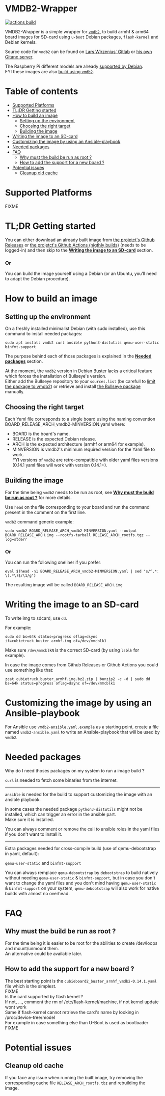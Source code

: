 # VMDB2-Wrapper


[![actions build ](https://github.com/Jerome-Maurin/vmdb2-wrapper/workflows/Build%20images/badge.svg)](https://github.com/Jerome-Maurin/vmdb2-wrapper/actions)

VMDB2-Wrapper is a simple wrapper for [`vmdb2`](https://vmdb2.liw.fi/), to build armhf & arm64 board images for SD-card using `u-boot` Debian packages, `flash-kernel` and Debian kernels. 

Source code for `vmdb2` can be found on [Lars Wirzenius' Gitlab](https://gitlab.com/larswirzenius/vmdb2/) or [his own Gitano server](http://git.liw.fi/vmdb2/).

The Raspberry Pi different models are already [supported by Debian](https://raspi.debian.net).<br>
FYI these images are also [build using `vmdb2`](https://salsa.debian.org/raspi-team/image-specs/).

# Table of contents

- [Supported Platforms](#supported-platforms)
- [TL;DR Getting started](#tldr-getting-started)
- [How to build an image](#how-to-build-an-image)
  * [Setting up the environment](#setting-up-the-environment)
  * [Choosing the right target](#choosing-the-right-target)
  * [Building the image](#building-the-image)
- [Writing the image to an SD-card](#writing-the-image-to-an-sd-card)
- [Customizing the image by using an Ansible-playbook](#customizing-the-image-by-using-an-ansible-playbook)
- [Needed packages](#needed-packages)
- [FAQ](#faq)
  * [Why must the build be run as root ?](#why-must-the-build-be-run-as-root--)
  * [How to add the support for a new board ?](#how-to-add-the-support-for-a-new-board--)
- [Potential issues](#potential-issues)
  * [Cleanup old cache](#cleanup-old-cache)

# Supported Platforms

FIXME

# TL;DR Getting started

You can either download an already built image from [the projetct's Github Releases](https://github.com/Jerome-Maurin/vmdb2-wrapper/releases) or [the projetct's Github Actions (nigthly builds)](https://github.com/Jerome-Maurin/vmdb2-wrapper/actions) (needs to be logged-in) and then skip to the [**Writing the image to an SD-card**](#writing-the-image-to-an-sd-card) section.

### Or

You can build the image yourself using a Debian (or an Ubuntu, you'll need to adapt the Debian procedure).

# How to build an image

## Setting up the environment

On a freshly installed minimalist Debian (with sudo installed), use this command to install needed packages:

    sudo apt install vmdb2 curl ansible python3-distutils qemu-user-static binfmt-support

The purpose behind each of those packages is explained in the [**Needed packages**](#needed-packages) section.

At the moment, the `vmdb2` version in Debian Buster lacks a critical feature which forces the installation of Bullseye's version.<br>
Either add the Bullseye repository to your `sources.list` (be carefull to [limit the package to vmdb2](https://wiki.debian.org/AptConfiguration#apt_preferences_.28APT_pinning.29)) or retrieve and install [the Bullseye package](https://packages.debian.org/bullseye/all/vmdb2/download) manually.

## Choosing the right target

Each Yaml file corresponds to a single board using the naming convention BOARD_RELEASE_ARCH_vmdb2-MINVERSION.yaml where:
  - BOARD is the board's name.
  - RELEASE is the expected Debian release.
  - ARCH is the expected architecture (armhf or arm64 for example).
  - MINVERSION is vmdb2's minimum required version for the Yaml file to work.<br>
    FYI versions of `vmdb2` are retro-compatible with older yaml files versions (0.14.1 yaml files will work with version 0.14.1+).

## Building the image

For the time being `vmdb2` needs to be run as root, see [**Why must the build be run as root ?**](#why-must-the-build-be-run-as-root-) for more details.

Use `head` on the file corresponding to your board and run the command present in the comment on the first line.

`vmdb2` command generic example:

    sudo vmdb2 BOARD_RELEASE_ARCH_vmdb2-MINVERSION.yaml --output BOARD_RELEASE_ARCH.img --rootfs-tarball RELEASE_ARCH_rootfs.tgz --log=stderr

### Or

You can run the following oneliner if you prefer:

    eval $(head -n1 BOARD_RELEASE_ARCH_vmdb2-MINVERSION.yaml | sed 's/^.*: \(.*\)$/\1/g')

The resulting image will be called `BOARD_RELEASE_ARCH.img`

# Writing the image to an SD-card

To write img to sdcard, use `dd`.

For example:

    sudo dd bs=64k status=progress oflag=dsync if=cubietruck_buster_armhf.img of=/dev/mmcblk1

Make sure `/dev/mmcblkN` is the correct SD-card (by using `lsblk` for example).

In case the image comes from Github Releases or Github Actions you could use something like that:

    zcat cubietruck_buster_armhf.img.bz2.zip | bunzip2 -c -d | sudo dd bs=64k status=progress oflag=dsync of=/dev/mmcblk1

# Customizing the image by using an Ansible-playbook

For Ansible use `vmdb2-ansible.yaml.exemple` as a starting point, create a file named `vmdb2-ansible.yaml` to write an Ansible-playbook that will be used by `vmdb2`.

# Needed packages 

Why do I need thoses packages on my system to run a image build ?

`curl` is needed to fetch some binaries from the internet.

******************************

`ansible` is needed for the build to support customizing the image with an ansible playbook.

In some cases the needed package `python3-distutils` might not be installed, which can trigger an error in the ansible part.<br>
Make sure it is installed.

You can always comment or remove the call to ansible roles in the yaml files if you don't want to install it.

******************************

Extra packages needed for cross-compile build (use of qemu-debootstrap in yaml, default):

`qemu-user-static` and `binfmt-support`

You can always remplace `qemu-debootstrap` by `debootstrap` to build natively without needing `qemu-user-static` & `binfmt-support`, but in case you don't want to change the yaml files and you don't mind having `qemu-user-static` & `binfmt-support` on your system, `qemu-debootstrap` will also work for native builds with almost no overhead.

# FAQ

## Why must the build be run as root ?

For the time being it is easier to be root for the abilities to create /dev/loops and mount/unmount them.<br>
An alternative could be available later.

## How to add the support for a new board ?

The best starting point is the `cubieboard2_buster_armhf_vmdb2-0.14.1.yaml` file which is the simplest.<br>
FIXME<br>
Is the card supported by flash kernel ?<br>
If not, ..., comment the rm of /etc/flash-kernel/machine, if not kernel update wont work<br>
Same if flash-kernel cannot retrieve the card's name by looking in /proc/device-tree/model<br>
For example in case something else than U-Boot is used as bootloader<br>
FIXME

# Potential issues

## Cleanup old cache

If you face any issue when running the built image, try removing the corresponding cache file `RELEASE_ARCH_rootfs.tbz` and rebuilding the image.
